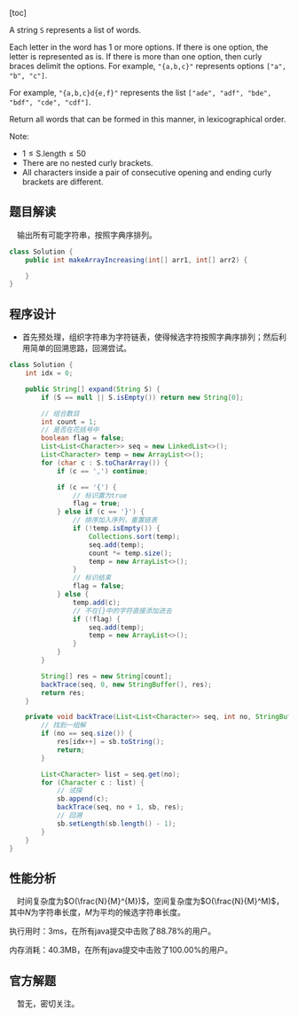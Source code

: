[toc]

A string `S` represents a list of words.

Each letter in the word has 1 or more options.  If there is one option, the letter is represented as is.  If there is more than one option, then curly braces delimit the options.  For example, `"{a,b,c}"` represents options `["a", "b", "c"]`.

For example, `"{a,b,c}d{e,f}"` represents the list `["ade", "adf", "bde", "bdf", "cde", "cdf"]`.

Return all words that can be formed in this manner, in lexicographical order.



Note:

* $1 \le \text{S.length} \le 50$
* There are no nested curly brackets.
* All characters inside a pair of consecutive opening and ending curly brackets are different.



## 题目解读

&emsp;输出所有可能字符串，按照字典序排列。

```java
class Solution {
    public int makeArrayIncreasing(int[] arr1, int[] arr2) {

    }
}
```

## 程序设计

* 首先预处理，组织字符串为字符链表，使得候选字符按照字典序排列；然后利用简单的回溯思路，回溯尝试。

```java
class Solution {
    int idx = 0;

    public String[] expand(String S) {
        if (S == null || S.isEmpty()) return new String[0];

        // 组合数目
        int count = 1;
        // 是否在花括号中
        boolean flag = false;
        List<List<Character>> seq = new LinkedList<>();
        List<Character> temp = new ArrayList<>();
        for (char c : S.toCharArray()) {
            if (c == ',') continue;

            if (c == '{') {
                // 标识置为true
                flag = true;
            } else if (c == '}') {
                // 排序加入序列，重置链表
                if (!temp.isEmpty()) {
                    Collections.sort(temp);
                    seq.add(temp);
                    count *= temp.size();
                    temp = new ArrayList<>();
                }
                // 标识结束
                flag = false;
            } else {
                temp.add(c);
                // 不在{}中的字符直接添加进去
                if (!flag) {
                    seq.add(temp);
                    temp = new ArrayList<>();
                }
            }
        }

        String[] res = new String[count];
        backTrace(seq, 0, new StringBuffer(), res);
        return res;
    }

    private void backTrace(List<List<Character>> seq, int no, StringBuffer sb, String[] res) {、
        // 找到一组解
        if (no == seq.size()) {
            res[idx++] = sb.toString();
            return;
        }

        List<Character> list = seq.get(no);
        for (Character c : list) {
            // 试探
            sb.append(c);
            backTrace(seq, no + 1, sb, res);
            // 回溯
            sb.setLength(sb.length() - 1);
        }
    }
}
```

## 性能分析

&emsp;时间复杂度为$O(\frac{N}{M}^{M})$，空间复杂度为$O(\frac{N}{M}^M)$，其中$N$为字符串长度，$M$为平均的候选字符串长度。

执行用时：3ms，在所有java提交中击败了88.78%的用户。

内存消耗：40.3MB，在所有java提交中击败了100.00%的用户。

## 官方解题

&emsp;暂无，密切关注。